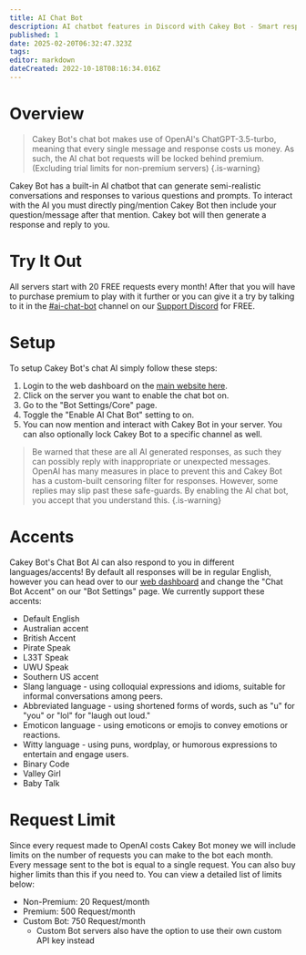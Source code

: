 ```yaml
---
title: AI Chat Bot
description: AI chatbot features in Discord with Cakey Bot - Smart responses, conversation handling. Artificial intelligence setup guide.
published: 1
date: 2025-02-20T06:32:47.323Z
tags: 
editor: markdown
dateCreated: 2022-10-18T08:16:34.016Z
---
```


# Overview

> Cakey Bot's chat bot makes use of OpenAI's ChatGPT-3.5-turbo, meaning that every single message and response costs us money. As such, the AI chat bot requests will be locked behind premium. (Excluding trial limits for non-premium servers)
{.is-warning}

Cakey Bot has a built-in AI chatbot that can generate semi-realistic conversations and responses to various questions and prompts. To interact with the AI you must directly ping/mention Cakey Bot then include your question/message after that mention. Cakey bot will then generate a response and reply to you.

# Try It Out

All servers start with 20 FREE requests every month! After that you will have to purchase premium to play with it further or you can give it a try by talking to it in the [#ai-chat-bot](https://discord.com/channels/408424043482447872/1016061990613041202) channel on our [Support Discord](https://cakey.bot/discord) for FREE.

# Setup

To setup Cakey Bot's chat AI simply follow these steps:

1. Login to the web dashboard on the [main website here](https://cakey.bot/dashboard/public).
2. Click on the server you want to enable the chat bot on.
3. Go to the "Bot Settings/Core" page.
4. Toggle the "Enable AI Chat Bot" setting to on.
5. You can now mention and interact with Cakey Bot in your server. You can also optionally lock Cakey Bot to a specific channel as well.

> Be warned that these are all AI generated responses, as such they can possibly reply with inappropriate or unexpected messages. OpenAI has many measures in place to prevent this and Cakey Bot has a custom-built censoring filter for responses. However, some replies may slip past these safe-guards. By enabling the AI chat bot, you accept that you understand this.
{.is-warning}

# Accents
Cakey Bot's Chat Bot AI can also respond to you in different languages/accents! By default all responses will be in regular English, however you can head over to our [web dashboard](https://cakey.bot/dashboard/public) and change the "Chat Bot Accent" on our "Bot Settings" page. We currently support these accents:
* Default English
* Australian accent
* British Accent
* Pirate Speak
* L33T Speak
* UWU Speak
* Southern US accent
* Slang language - using colloquial expressions and idioms, suitable for informal conversations among peers.
* Abbreviated language - using shortened forms of words, such as "u" for "you" or "lol" for "laugh out loud."
* Emoticon language - using emoticons or emojis to convey emotions or reactions.
* Witty language - using puns, wordplay, or humorous expressions to entertain and engage users.
* Binary Code
* Valley Girl
* Baby Talk

# Request Limit

Since every request made to OpenAI costs Cakey Bot money we will include limits on the number of requests you can make to the bot each month. Every message sent to the bot is equal to a single request. You can also buy higher limits than this if you need to. You can view a detailed list of limits below:
* Non-Premium: 20 Request/month
* Premium: 500 Request/month
* Custom Bot: 750 Request/month
  * Custom Bot servers also have the option to use their own custom API key instead